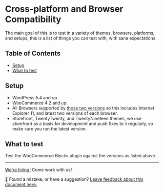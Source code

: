 # Cross-platform and Browser Compatibility <!-- omit in toc -->

The main goal of this is to test in a variety of themes, browsers, platforms, and setups, this is a list of things you can test with, with sane expectations.

## Table of Contents <!-- omit in toc -->

- [Setup](#setup)
- [What to test](#what-to-test)

## Setup

-   WordPress 5.4 and up.
-   WooCommerce 4.2 and up.
-   All Browsers supported by [those two versions](https://make.wordpress.org/core/handbook/best-practices/browser-support/) so this includes Internet Explorer 11, and latest two versions of each browser.
-   Storefront, TwentyTwenty, and TwentyNineteen themes, we use storefront as a basis for development and push fixes to it regularly, so make sure you run the latest version.

## What to test

Test the WooCommerce Blocks plugin against the versions as listed above.

<!-- FEEDBACK -->

---

[We're hiring!](https://woocommerce.com/careers/) Come work with us!

🐞 Found a mistake, or have a suggestion? [Leave feedback about this document here.](https://github.com/woocommerce/woocommerce-gutenberg-products-block/issues/new?assignees=&labels=type%3A+documentation&template=--doc-feedback.md&title=Feedback%20on%20./docs/testing/cart-checkout/cross-browser.md)

<!-- /FEEDBACK -->
